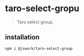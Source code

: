 # taro-select-gropu
> Taro select group.

## installation
```shell
npm i @jswork/taro-select-group
```
